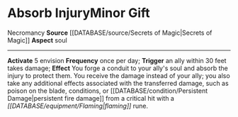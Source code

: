 ﻿---
element: null
id: '79'
item_category: Relics
name: Absorb Injury
prerequisite: null
rarity: Common
rus_type_level: null
school: Necromancy
source: '[[DATABASE/source/Secrets of Magic|Secrets of Magic]]'
trait:
- '[[DATABASE/trait/Necromancy|Necromancy]]'
type: Relic Minor Gift

---
# Absorb Injury<span class="item-type">Minor Gift</span>

<span class="item-trait">Necromancy</span>
**Source** [[DATABASE/source/Secrets of Magic|Secrets of Magic]] 
**Aspect** soul

---
**Activate** <span class="action-icon">5</span> envision **Frequency** once per day; **Trigger** an ally within 30 feet takes damage; **Effect** You forge a conduit to your ally's soul and absorb the injury to protect them. You receive the damage instead of your ally; you also take any additional effects associated with the transferred damage, such as poison on the blade, conditions, or [[DATABASE/condition/Persistent Damage|persistent fire damage]] from a critical hit with a _[[DATABASE/equipment/Flaming|flaming]]_ rune.